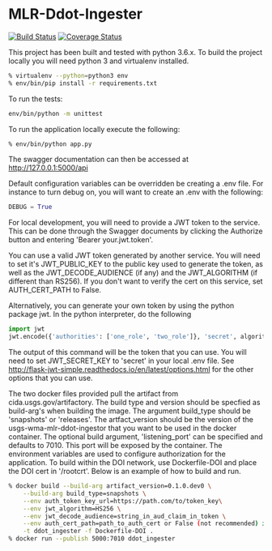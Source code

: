 # MLR-Ddot-Ingester
[![Build Status](https://travis-ci.org/USGS-CIDA/MLR-Ddot-Ingester.svg?branch=master)](https://travis-ci.org/USGS-CIDA/MLR-Ddot-Ingester)
[![Coverage Status](https://coveralls.io/repos/github/USGS-CIDA/MLR-Ddot-Ingester/badge.svg)](https://coveralls.io/github/USGS-CIDA/MLR-Ddot-Ingester)

This project has been built and tested with python 3.6.x. To build the project locally you will need
python 3 and virtualenv installed.
```bash
% virtualenv --python=python3 env
% env/bin/pip install -r requirements.txt
```
To run the tests:
```bash
env/bin/python -m unittest
```

To run the application locally execute the following:
```bash
% env/bin/python app.py
```

The swagger documentation can then be accessed at http://127.0.0.1:5000/api

Default configuration variables can be overridden be creating a .env file. For instance to turn debug on, 
you will want to create an .env with the following:
```python
DEBUG = True
```

For local development, you will need to provide a JWT token to the service. This can be done through the Swagger documents by
clicking the Authorize button and entering 'Bearer your.jwt.token'. 

You can use a valid JWT token generated by another service. You will need to set it's JWT_PUBLIC_KEY to the public
key used to generate the token, as well as the JWT_DECODE_AUDIENCE (if any) and the JWT_ALGORITHM (if different than
RS256). If you don't want to verify the cert on this service, set AUTH_CERT_PATH to False.

Alternatively, you can generate your own token by using the python package jwt. In the python interpreter, do the following
```python
import jwt
jwt.encode({'authorities': ['one_role', 'two_role']}, 'secret', algorithm='HS256')
```
The output of this command will be the token that you can use. You will need to set JWT_SECRET_KEY to 'secret' in your local .env file. 
See http://flask-jwt-simple.readthedocs.io/en/latest/options.html for the other options that you can use.


The two docker files provided pull the artifact from cida.usgs.gov/artifactory. The build type and version should be specfied as
build-arg's when building the image. The argument build_type should be 'snapshots' or 'releases'. The artfact_version 
should be the version of the usgs-wma-mlr-ddot-ingestor that you want to be used in the docker container. 
The optional build argument, 'listening_port' can be specified and defaults to 7010. This port will be exposed 
by the container. The environment variables are used to configure authorization for the application. 
To build within the DOI network, use Dockerfile-DOI and place the DOI cert in '/rootcrt'.
Below is an example of how to build and run.
```bash
% docker build --build-arg artifact_version=0.1.0.dev0 \
    --build-arg build_type=snapshots \
    --env auth_token_key_url=https://path.com/to/token_key\
    --env jwt_algorithm=HS256 \
    --env jwt_decode_audience=string_in_aud_claim_in_token \
    --env auth_cert_path=path_to_auth_cert or False (not recommended) if disabling SSL verification \
    -t ddot_ingester -f Dockerfile-DOI .
% docker run --publish 5000:7010 ddot_ingester
```
